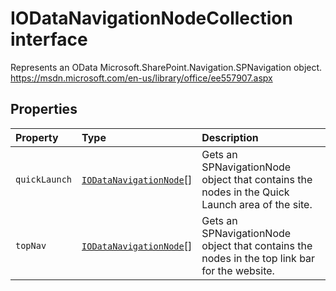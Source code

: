 # IODataNavigationNodeCollection interface





Represents an OData Microsoft.SharePoint.Navigation.SPNavigation object. 
https://msdn.microsoft.com/en-us/library/office/ee557907.aspx




## Properties

| Property	   | Type	| Description|
|:-------------|:-------|:-----------|
|`quickLaunch`      | [`IODataNavigationNode`](targetLink)[] | Gets an SPNavigationNode object that contains  the nodes in the Quick Launch area of the site. |
|`topNav`      | [`IODataNavigationNode`](targetLink)[] | Gets an SPNavigationNode object that contains the nodes in the top link bar  for the website. |





